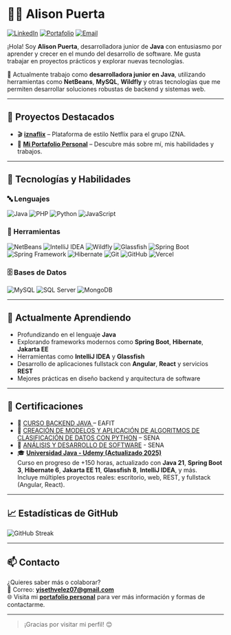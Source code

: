 # 👩‍💻 Alison Puerta

[![LinkedIn](https://img.shields.io/badge/LinkedIn-0077B5?style=flat&logo=linkedin&logoColor=white)](https://www.linkedin.com/in/alison-puerta/)
[![Portafolio](https://img.shields.io/badge/Portafolio-Web-blueviolet?style=flat)](https://alison-puerta.vercel.app/)
[![Email](https://img.shields.io/badge/Email-yisethvelez07@gmail.com-D14836?style=flat&logo=gmail&logoColor=white)](mailto:yisethvelez07@gmail.com)

¡Hola! Soy **Alison Puerta**, desarrolladora junior de **Java** con entusiasmo por aprender y crecer en el mundo del desarrollo de software. Me gusta trabajar en proyectos prácticos y explorar nuevas tecnologías.

💼 Actualmente trabajo como **desarrolladora junior en Java**, utilizando herramientas como **NetBeans**, **MySQL**, **Wildfly** y otras tecnologías que me permiten desarrollar soluciones robustas de backend y sistemas web.

---

## 🚀 Proyectos Destacados

- 🎬 [**iznaflix**](https://iznaflix.vercel.app/) – Plataforma de estilo Netflix para el grupo IZNA.
- 💼 [**Mi Portafolio Personal**](https://alison-puerta.vercel.app/) – Descubre más sobre mí, mis habilidades y trabajos.

---

## 🧠 Tecnologías y Habilidades

### 🔤 Lenguajes
![Java](https://img.shields.io/badge/Java-007396?style=flat&logo=java&logoColor=white)
![PHP](https://img.shields.io/badge/PHP-777BB4?style=flat&logo=php&logoColor=white)
![Python](https://img.shields.io/badge/Python-3776AB?style=flat&logo=python&logoColor=white)
![JavaScript](https://img.shields.io/badge/JavaScript-F7DF1E?style=flat&logo=javascript&logoColor=black)

### 🧰 Herramientas
![NetBeans](https://img.shields.io/badge/NetBeans-1B6AC6?style=flat&logo=apache-netbeans-ide&logoColor=white)
![IntelliJ IDEA](https://img.shields.io/badge/IntelliJ_IDEA-000000?style=flat&logo=intellij-idea&logoColor=white)
![Wildfly](https://img.shields.io/badge/Wildfly-000000?style=flat&logo=wildfly&logoColor=white)
![Glassfish](https://img.shields.io/badge/GlassFish-333333?style=flat&logo=glassfish&logoColor=white)
![Spring Boot](https://img.shields.io/badge/Spring_Boot-6DB33F?style=flat&logo=spring-boot&logoColor=white)
![Spring Framework](https://img.shields.io/badge/Spring_Framework-6DB33F?style=flat&logo=spring&logoColor=white)
![Hibernate](https://img.shields.io/badge/Hibernate-59666C?style=flat&logo=hibernate&logoColor=white)
![Git](https://img.shields.io/badge/Git-F05032?style=flat&logo=git&logoColor=white)
![GitHub](https://img.shields.io/badge/GitHub-181717?style=flat&logo=github&logoColor=white)
![Vercel](https://img.shields.io/badge/Vercel-000000?style=flat&logo=vercel&logoColor=white)

### 🗄️ Bases de Datos
![MySQL](https://img.shields.io/badge/MySQL-4479A1?style=flat&logo=mysql&logoColor=white)
![SQL Server](https://img.shields.io/badge/SQL_Server-CC2927?style=flat&logo=microsoft-sql-server&logoColor=white)
![MongoDB](https://img.shields.io/badge/MongoDB-47A248?style=flat&logo=mongodb&logoColor=white)

---

## 🌱 Actualmente Aprendiendo

- Profundizando en el lenguaje **Java**
- Explorando frameworks modernos como **Spring Boot**, **Hibernate**, **Jakarta EE**
- Herramientas como **IntelliJ IDEA** y **Glassfish**
- Desarrollo de aplicaciones fullstack con **Angular**, **React** y servicios **REST**
- Mejores prácticas en diseño backend y arquitectura de software

---

## 📜 Certificaciones

- 🥇 [CURSO BACKEND JAVA ](#) – EAFIT  
- 🥈 [CREACIÓN DE MODELOS Y APLICACIÓN DE ALGORITMOS DE CLASIFICACIÓN DE DATOS CON PYTHON](#) – SENA  
- 🥉 [ANÁLISIS Y DESARROLLO DE SOFTWARE](#) - SENA  
- 🎓 [**Universidad Java - Udemy (Actualizado 2025)**](https://www.udemy.com/course/universidad-java/)  
  Curso en progreso de +150 horas, actualizado con **Java 21**, **Spring Boot 3**, **Hibernate 6**, **Jakarta EE 11**, **Glassfish 8**, **IntelliJ IDEA**, y más.  
  Incluye múltiples proyectos reales: escritorio, web, REST, y fullstack (Angular, React).

---

## 📈 Estadísticas de GitHub

![GitHub Streak](https://github-readme-streak-stats.herokuapp.com/?user=YisethVelez000&theme=tokyonight&hide_border=false)

---

## 📫 Contacto

¿Quieres saber más o colaborar?  
📧 Correo: **yisethvelez07@gmail.com**  
🌐 Visita mi [**portafolio personal**](https://alison-puerta.vercel.app/) para ver más información y formas de contactarme.

---

> ¡Gracias por visitar mi perfil! 😊
